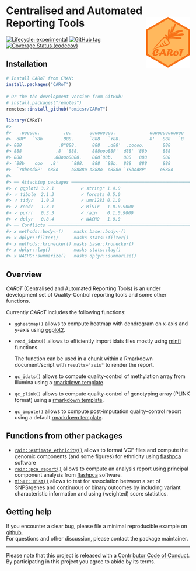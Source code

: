 
<!-- README.md is generated from README.Rmd. Please edit that file -->

# Centralised and Automated Reporting Tools <img src="man/figures/carot.png" align="right" width="120" />

<!-- badges: start -->

[![Lifecycle:
experimental](https://img.shields.io/badge/lifecycle-experimental-orange.svg)](https://www.tidyverse.org/lifecycle/#experimental)
[![GitHub
tag](https://img.shields.io/github/tag/omicsr/CARoT?label=latest%20tag&include_prereleases)](https://github.com/omicsr/CARoT)
[![Coverage Status
(codecov)](https://codecov.io/gh/omicsr/CARoT/branch/master/graph/badge.svg)](https://codecov.io/gh/omicsr/CARoT)
<!-- badges: end -->

## Installation

``` r
# Install CARoT from CRAN:
install.packages("CARoT")

# Or the the development version from GitHub:
# install.packages("remotes")
remotes::install_github("omicsr/CARoT")
```

``` r
library(CARoT)
#>                                                                   
#>   .oooooo.         .o.       ooooooooo.             ooooooooooooo 
#>  d8P'  `Y8b       .888.      `888   `Y88.           8'   888   `8 
#> 888              .8"888.      888   .d88'  .ooooo.       888      
#> 888             .8' `888.     888ooo88P'  d88' `88b      888      
#> 888            .88ooo8888.    888`88b.    888   888      888      
#> `88b    ooo   .8'     `888.   888  `88b.  888   888      888      
#>  `Y8bood8P'  o88o     o8888o o888o  o888o `Y8bod8P'     o888o     
#> 
#> ── Attaching packages ─────────────────────────────────────────────────────────── CARoT 0.4.0.9000 ──
#> ✓ ggplot2 3.2.1          ✓ stringr 1.4.0     
#> ✓ tibble  2.1.3          ✓ forcats 0.5.0     
#> ✓ tidyr   1.0.2          ✓ umr1283 0.1.0     
#> ✓ readr   1.3.1          ✓ MiSTr   1.0.0.9000
#> ✓ purrr   0.3.3          ✓ rain    0.1.0.9000
#> ✓ dplyr   0.8.4          ✓ NACHO   1.0.0
#> ── Conflicts ─────────────────────────────────────────────────────────────────── carot_conflicts() ──
#> x methods::body<-()    masks base::body<-()
#> x dplyr::filter()      masks stats::filter()
#> x methods::kronecker() masks base::kronecker()
#> x dplyr::lag()         masks stats::lag()
#> x NACHO::summarize()   masks dplyr::summarize()
```

## Overview

*CARoT* (Centralised and Automated Reporting Tools) is an under
development set of Quality-Control reporting tools and some other
functions.

Currently *CARoT* includes the following functions:

  - `ggheatmap()` allows to compute heatmap with dendrogram on x-axis
    and y-axis using [ggplot2](https://ggplot2.tidyverse.org/).

  - `read_idats()` allows to efficiently import idats files mostly using
    [minfi](https://doi.org/doi:10.18129/B9.bioc.minfi) functions.
    
    The function can be used in a chunk within a Rmarkdown
    document/script with `results="asis"` to render the report.

  - `qc_idats()` allows to compute quality-control of methylation array
    from Illumina using a [rmarkdown
    template](https://github.com/mcanouil/UMR1283/blob/master/inst/rmarkdown/templates/qc_idats/skeleton/skeleton.Rmd).

  - `qc_plink()` allows to compute quality-control of genotyping array
    (PLINK format) using a [rmarkdown
    template](https://github.com/mcanouil/UMR1283/blob/master/inst/rmarkdown/templates/qc_plink/skeleton/skeleton.Rmd).

  - `qc_impute()` allows to compute post-imputation quality-control
    report using a default [rmarkdown
    template](https://github.com/mcanouil/UMR1283/blob/master/inst/rmarkdown/templates/qc_impute/skeleton/skeleton.Rmd).

## Functions from other packages

  - [`rain::estimate_ethnicity()`](https://github.com/omicsr/rain)
    allows to format VCF files and compute the genomic components (and
    some figures) for ethnicity using
    [flashpca](https://github.com/gabraham/flashpca) software
  - [`rain::pca_report()`](https://github.com/omicsr/rain) allows to
    compute an analysis report using principal component analysis from
    [flashpca](https://github.com/gabraham/flashpca) software.  
  - [`MiSTr::mist()`](https://github.com/mcanouil/MiSTr) allows to test
    for association between a set of SNPS/genes and continuous or binary
    outcomes by including variant characteristic information and using
    (weighted) score statistics.

## Getting help

If you encounter a clear bug, please file a minimal reproducible example
on [github](https://github.com/omicsr/CARoT/issues).  
For questions and other discussion, please contact the package
maintainer.

-----

Please note that this project is released with a [Contributor Code of
Conduct](.github/CODE_OF_CONDUCT.md).  
By participating in this project you agree to abide by its terms.
